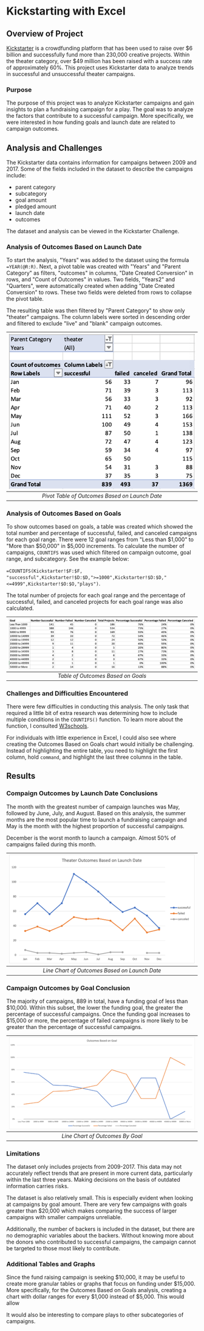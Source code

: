# Kickstarting with Excel

## Overview of Project
[Kickstarter](https://www.kickstarter.com/?ref=ksr-redirect-kickstarter_today) is a crowdfunding platform that has been used to raise over $6 billion and successfully fund more than 230,000 creative projects. Within the theater category, over $49 million has been raised with a success rate of approximately 60%. This project uses Kickstarter data to analyze trends in successful and unsuccessful theater campaigns.

### Purpose
The purpose of this project was to analyze Kickstarter campaigns and gain insights to plan a fundraising campaign for a play. The goal was to analyze the factors that contribute to a successful campaign. More specifically, we were interested in how funding goals and launch date are related to campaign outcomes.

## Analysis and Challenges
The Kickstarter data contains information for campaigns between 2009 and 2017. Some of the fields included in the dataset to describe the campaigns include: 
* parent category
* subcategory
* goal amount
* pledged amount
* launch date
* outcomes

The dataset and analysis can be viewed in the Kickstarter Challenge.

### Analysis of Outcomes Based on Launch Date
To start the analysis, "Years" was added to the dataset using the formula `=YEAR(@R:R)`. Next, a pivot table was created with "Years" and "Parent Category" as filters, "outcomes" in columns, "Date Created Conversion" in rows, and "Count of Outcomes" in values. Two fields, "Years2" and "Quarters", were automatically created when adding "Date Created Conversion" to rows. These two fields were deleted from rows to collapse the pivot table.

The resulting table was then filtered by "Parent Category" to show only "theater" campaigns. The column labels were sorted in descending order and filtered to exclude "live" and "blank" campaign outcomes. 

| ![Pivot Table](/Resources/PivotTable.png) | 
|:--:| 
| *Pivot Table of Outcomes Based on Launch Date* |

### Analysis of Outcomes Based on Goals
To show outcomes based on goals, a table was created which showed the total number and percentage of successful, failed, and canceled campaigns for each goal range. There were 12 goal ranges from "Less than $1,000" to "More than $50,000" in $5,000 increments. To calculate the number of campaigns, `COUNTIFS` was used which filtered on campaign outcome, goal range, and subcategory. See the example below:

`=COUNTIFS(Kickstarter!$F:$F, "successful",Kickstarter!$D:$D,">=1000",Kickstarter!$D:$D,"<=4999",Kickstarter!$O:$O,"plays")`. 

The total number of projects for each goal range and the percentage of successful, failed, and canceled projects for each goal range was also calculated.

| ![Table](/Resources/Table.png) | 
|:--:| 
| *Table of Outcomes Based on Goals* |

### Challenges and Difficulties Encountered
There were few difficulties in conducting this analysis. The only task that required a little bit of extra research was determining how to include multiple conditions in the `COUNTIFS()` function. To learn more about the function, I consulted [W3schools](https://www.w3schools.com/excel/excel_countifs.php).

For individuals with little experience in Excel, I could also see where creating the Outcomes Based on Goals chart would initially be challenging. Instead of highlighting the entire table, you need to highlight the first column, hold `command`, and highlight the last three columns in the table.


## Results

### Compaign Outcomes by Launch Date Conclusions
The month with the greatest number of campaign launches was May, followed by June, July, and August. Based on this analysis, the summer months are the most popular time to launch a fundraising campaign and May is the month with the highest proportion of successful campaigns. 

December is the worst month to launch a campaign. Almost 50% of campaigns failed during this month. 

| ![Outcomes by Launch Date](/Resources/Theater_Outcomes_vs_Launch.png) | 
|:--:| 
| *Line Chart of Outcomes Based on Launch Date* |

### Campaign Outcomes by Goal Conclusion
The majority of campaigns, 889 in total, have a funding goal of less than $10,000. Within this subset, the lower the funding goal, the greater the percentage of successful campaigns. Once the funding goal increases to $15,000 or more, the percentage of failed campaigns is more likely to be greater than the percentage of successful campaigns. 

| ![Outcomes by Goal](/Resources/Outcomes_vs_Goals.png) | 
|:--:| 
| *Line Chart of Outcomes By Goal* |

### Limitations
The dataset only includes projects from 2009-2017. This data may not accurately reflect trends that are present in more current data, particularly within the last three years. Making decisions on the basis of outdated information carries risks.

The dataset is also relatively small. This is especially evident when looking at campaigns by goal amount. There are very few campaigns with goals greater than $20,000 which makes comparing the success of larger campaigns with smaller campaigns unreliable. 

Additionally, the number of backers is included in the dataset, but there are no demographic variables about the backers. Without knowing more about the donors who contributed to successful campaigns, the campaign cannot be targeted to those most likely to contribute.

### Additional Tables and Graphs
Since the fund raising campaign is seeking $10,000, it may be useful to create more granular tables or graphs that focus on funding under $15,000. More specifically, for the Outcomes Based on Goals analysis, creating a chart with dollar ranges for every $1,000 instead of $5,000. This would allow 

It would also be interesting to compare plays to other subcategories of campaigns. 
